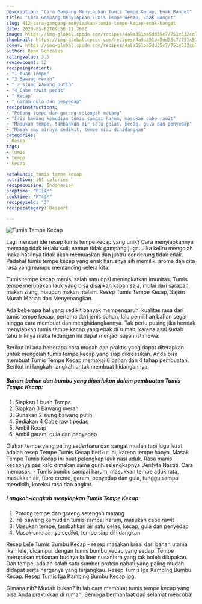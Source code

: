 ```yaml
---
description: "Cara Gampang Menyiapkan Tumis Tempe Kecap, Enak Banget"
title: "Cara Gampang Menyiapkan Tumis Tempe Kecap, Enak Banget"
slug: 412-cara-gampang-menyiapkan-tumis-tempe-kecap-enak-banget
date: 2020-05-02T09:56:11.760Z
image: https://img-global.cpcdn.com/recipes/4a9a351ba5dd35c7/751x532cq70/tumis-tempe-kecap-foto-resep-utama.jpg
thumbnail: https://img-global.cpcdn.com/recipes/4a9a351ba5dd35c7/751x532cq70/tumis-tempe-kecap-foto-resep-utama.jpg
cover: https://img-global.cpcdn.com/recipes/4a9a351ba5dd35c7/751x532cq70/tumis-tempe-kecap-foto-resep-utama.jpg
author: Rena Gonzales
ratingvalue: 3.5
reviewcount: 12
recipeingredient:
- "1 buah Tempe"
- "3 Bawang merah"
- " 2 siung bawang putih"
- "4 Cabe rawit pedas"
- " Kecap"
- " garam gula dan penyedap"
recipeinstructions:
- "Potong tempe dan goreng setengah matang"
- "Iris bawang kemudian tumis sampai harum, masukan cabe rawit"
- "Masukan tempe, tambahkan air satu gelas, kecap, gula dan penyedap"
- "Masak smp airnya sedikit, tempe siap dihidangkan"
categories:
- Resep
tags:
- tumis
- tempe
- kecap

katakunci: tumis tempe kecap 
nutrition: 101 calories
recipecuisine: Indonesian
preptime: "PT14M"
cooktime: "PT43M"
recipeyield: "3"
recipecategory: Dessert

---
```



![Tumis Tempe Kecap](https://img-global.cpcdn.com/recipes/4a9a351ba5dd35c7/751x532cq70/tumis-tempe-kecap-foto-resep-utama.jpg)

Lagi mencari ide resep tumis tempe kecap yang unik? Cara menyiapkannya memang tidak terlalu sulit namun tidak gampang juga. Jika keliru mengolah maka hasilnya tidak akan memuaskan dan justru cenderung tidak enak. Padahal tumis tempe kecap yang enak harusnya sih memiliki aroma dan cita rasa yang mampu memancing selera kita.

Tumis tempe kecap manis, salah satu opsi meningkatkan imunitas. Tumis tempe merupakan lauk yang bisa disajikan kapan saja, mulai dari sarapan, makan siang, maupun makan malam. Resep Tumis Tempe Kecap, Sajian Murah Meriah dan Menyenangkan.

Ada beberapa hal yang sedikit banyak mempengaruhi kualitas rasa dari tumis tempe kecap, pertama dari jenis bahan, lalu pemilihan bahan segar hingga cara membuat dan menghidangkannya. Tak perlu pusing jika hendak menyiapkan tumis tempe kecap yang enak di rumah, karena asal sudah tahu triknya maka hidangan ini dapat menjadi sajian istimewa.


Berikut ini ada beberapa cara mudah dan praktis yang dapat diterapkan untuk mengolah tumis tempe kecap yang siap dikreasikan. Anda bisa membuat Tumis Tempe Kecap memakai 6 bahan dan 4 tahap pembuatan. Berikut ini langkah-langkah untuk membuat hidangannya.

<!--inarticleads1-->

##### Bahan-bahan dan bumbu yang diperlukan dalam pembuatan Tumis Tempe Kecap:

1. Siapkan 1 buah Tempe
1. Siapkan 3 Bawang merah
1. Gunakan  2 siung bawang putih
1. Sediakan 4 Cabe rawit pedas
1. Ambil  Kecap
1. Ambil  garam, gula dan penyedap


Olahan tempe yang paling sederhana dan sangat mudah tapi juga lezat adalah resep Tempe Tumis Kecap berikut ini, karena tempe hanya. Masak Tempe Tumis Kecap ini buat pelengkap lauk nasi uduk. Rasa manis kecapnya pas kalo dimakan sama gurih.selengkapnya Dentyta Nastiti. Cara memasak: - Tumis bumbu sampai harum, masukkan tempe aduk rata, masukkan air, fibre creme, garam, penyedap dan gula, tunggu sampai mendidih, koreksi rasa dan angkat. 

<!--inarticleads2-->

##### Langkah-langkah menyiapkan Tumis Tempe Kecap:

1. Potong tempe dan goreng setengah matang
1. Iris bawang kemudian tumis sampai harum, masukan cabe rawit
1. Masukan tempe, tambahkan air satu gelas, kecap, gula dan penyedap
1. Masak smp airnya sedikit, tempe siap dihidangkan


Resep Lele Tumis Bumbu Kecap - resep masakan kreai dari bahan utama ikan lele, dicampur dengan tumis bumbu kecap yang sedap. Tempe merupakan makanan budaya kuliner nusantara yang tak boleh dilupakan. Dan tempe, adalah salah satu sumber protein nabati yang paling mudah didapat serta harganya yang terjangkau. Resep Tumis Iga Kambing Bumbu Kecap. Resep Tumis Iga Kambing Bumbu Kecap.jpg. 

Gimana nih? Mudah bukan? Itulah cara membuat tumis tempe kecap yang bisa Anda praktikkan di rumah. Semoga bermanfaat dan selamat mencoba!
